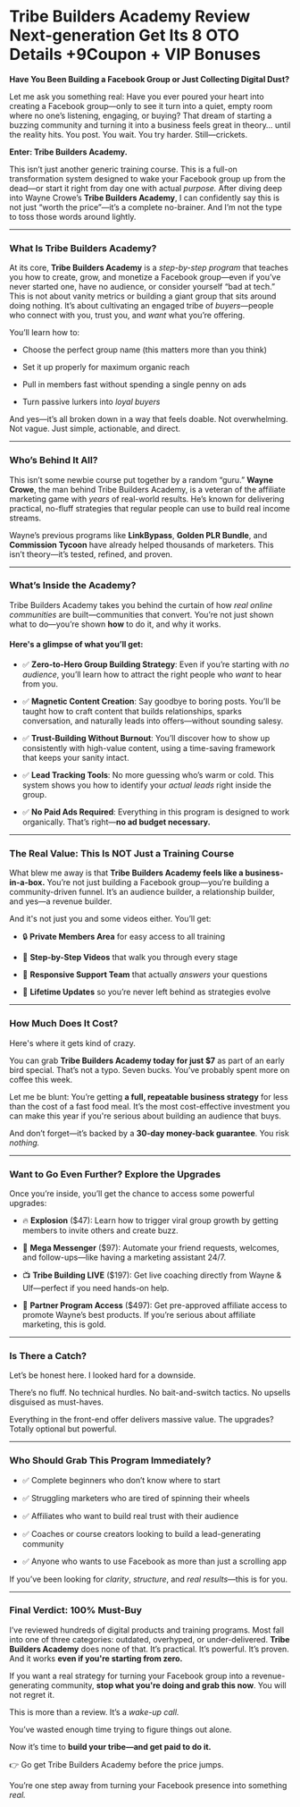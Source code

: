 # Tribe Builders Academy Review Next-generation Get Its 8 OTO Details +9Coupon + VIP Bonuses
<p class="" data-start="109" data-end="185"><strong data-start="109" data-end="185">Have You Been Building a Facebook Group or Just Collecting Digital Dust?</strong></p>
<p class="" data-start="187" data-end="545">Let me ask you something real: Have you ever poured your heart into creating a Facebook group—only to see it turn into a quiet, empty room where no one’s listening, engaging, or buying? That dream of starting a buzzing community and turning it into a business feels great in theory… until the reality hits. You post. You wait. You try harder. Still—crickets.</p>
<p class="" data-start="547" data-end="581"><strong data-start="547" data-end="581">Enter: Tribe Builders Academy.</strong></p>
<p class="" data-start="583" data-end="986">This isn’t just another generic training course. This is a full-on transformation system designed to wake your Facebook group up from the dead—or start it right from day one with actual <em data-start="769" data-end="779">purpose.</em> After diving deep into Wayne Crowe’s <strong data-start="817" data-end="843">Tribe Builders Academy</strong>, I can confidently say this is not just “worth the price”—it’s a complete no-brainer. And I’m not the type to toss those words around lightly.</p>


<hr class="" data-start="988" data-end="991" />

<h3 class="" data-start="993" data-end="1032"><strong data-start="997" data-end="1032">What Is Tribe Builders Academy?</strong></h3>
<p class="" data-start="1034" data-end="1473">At its core, <strong data-start="1047" data-end="1073">Tribe Builders Academy</strong> is a <em data-start="1079" data-end="1101">step-by-step program</em> that teaches you how to create, grow, and monetize a Facebook group—even if you’ve never started one, have no audience, or consider yourself “bad at tech.” This is not about vanity metrics or building a giant group that sits around doing nothing. It’s about cultivating an engaged tribe of <em data-start="1392" data-end="1400">buyers</em>—people who connect with you, trust you, and <em data-start="1445" data-end="1451">want</em> what you’re offering.</p>
<p class="" data-start="1475" data-end="1495">You’ll learn how to:</p>

<ul data-start="1496" data-end="1714">
 	<li class="" data-start="1496" data-end="1562">
<p class="" data-start="1498" data-end="1562">Choose the perfect group name (this matters more than you think)</p>
</li>
 	<li class="" data-start="1563" data-end="1609">
<p class="" data-start="1565" data-end="1609">Set it up properly for maximum organic reach</p>
</li>
 	<li class="" data-start="1610" data-end="1671">
<p class="" data-start="1612" data-end="1671">Pull in members fast without spending a single penny on ads</p>
</li>
 	<li class="" data-start="1672" data-end="1714">
<p class="" data-start="1674" data-end="1714">Turn passive lurkers into <em data-start="1700" data-end="1714">loyal buyers</em></p>
</li>
</ul>
<p class="" data-start="1716" data-end="1838">And yes—it’s all broken down in a way that feels doable. Not overwhelming. Not vague. Just simple, actionable, and direct.</p>


<hr class="" data-start="1840" data-end="1843" />

<h3 class="" data-start="1845" data-end="1873"><strong data-start="1849" data-end="1873">Who’s Behind It All?</strong></h3>
<p class="" data-start="1875" data-end="2189">This isn’t some newbie course put together by a random “guru.” <strong data-start="1938" data-end="1953">Wayne Crowe</strong>, the man behind Tribe Builders Academy, is a veteran of the affiliate marketing game with <em data-start="2044" data-end="2051">years</em> of real-world results. He’s known for delivering practical, no-fluff strategies that regular people can use to build real income streams.</p>
<p class="" data-start="2191" data-end="2382">Wayne’s previous programs like <strong data-start="2222" data-end="2236">LinkBypass</strong>, <strong data-start="2238" data-end="2259">Golden PLR Bundle</strong>, and <strong data-start="2265" data-end="2286">Commission Tycoon</strong> have already helped thousands of marketers. This isn’t theory—it’s tested, refined, and proven.</p>


<hr class="" data-start="2384" data-end="2387" />

<h3 class="" data-start="2389" data-end="2423"><strong data-start="2393" data-end="2423">What’s Inside the Academy?</strong></h3>
<p class="" data-start="2425" data-end="2627">Tribe Builders Academy takes you behind the curtain of how <em data-start="2484" data-end="2509">real online communities</em> are built—communities that convert. You’re not just shown what to do—you’re shown <strong data-start="2592" data-end="2599">how</strong> to do it, and why it works.</p>

<h4 class="" data-start="2629" data-end="2670">Here's a glimpse of what you’ll get:</h4>
<ul data-start="2672" data-end="3491">
 	<li class="" data-start="2672" data-end="2835">
<p class="" data-start="2674" data-end="2835">✅ <strong data-start="2676" data-end="2716">Zero-to-Hero Group Building Strategy</strong>: Even if you’re starting with <em data-start="2747" data-end="2760">no audience</em>, you’ll learn how to attract the right people who <em data-start="2811" data-end="2817">want</em> to hear from you.</p>
</li>
 	<li class="" data-start="2836" data-end="3042">
<p class="" data-start="2838" data-end="3042">✅ <strong data-start="2840" data-end="2869">Magnetic Content Creation</strong>: Say goodbye to boring posts. You’ll be taught how to craft content that builds relationships, sparks conversation, and naturally leads into offers—without sounding salesy.</p>
</li>
 	<li class="" data-start="3043" data-end="3212">
<p class="" data-start="3045" data-end="3212">✅ <strong data-start="3047" data-end="3081">Trust-Building Without Burnout</strong>: You’ll discover how to show up consistently with high-value content, using a time-saving framework that keeps your sanity intact.</p>
</li>
 	<li class="" data-start="3213" data-end="3360">
<p class="" data-start="3215" data-end="3360">✅ <strong data-start="3217" data-end="3240">Lead Tracking Tools</strong>: No more guessing who’s warm or cold. This system shows you how to identify your <em data-start="3322" data-end="3336">actual leads</em> right inside the group.</p>
</li>
 	<li class="" data-start="3361" data-end="3491">
<p class="" data-start="3363" data-end="3491">✅ <strong data-start="3365" data-end="3389">No Paid Ads Required</strong>: Everything in this program is designed to work organically. That’s right—<strong data-start="3464" data-end="3491">no ad budget necessary.</strong></p>
</li>
</ul>

<hr class="" data-start="3493" data-end="3496" />

<h3 class="" data-start="3498" data-end="3556"><strong data-start="3502" data-end="3556">The Real Value: This Is NOT Just a Training Course</strong></h3>
<p class="" data-start="3558" data-end="3804">What blew me away is that <strong data-start="3584" data-end="3642">Tribe Builders Academy feels like a business-in-a-box.</strong> You’re not just building a Facebook group—you’re building a community-driven funnel. It’s an audience builder, a relationship builder, and yes—a revenue builder.</p>
<p class="" data-start="3806" data-end="3863">And it's not just you and some videos either. You’ll get:</p>

<ul data-start="3864" data-end="4135">
 	<li class="" data-start="3864" data-end="3925">
<p class="" data-start="3866" data-end="3925">🔒 <strong data-start="3869" data-end="3893">Private Members Area</strong> for easy access to all training</p>
</li>
 	<li class="" data-start="3926" data-end="3988">
<p class="" data-start="3928" data-end="3988">🎥 <strong data-start="3931" data-end="3954">Step-by-Step Videos</strong> that walk you through every stage</p>
</li>
 	<li class="" data-start="3989" data-end="4060">
<p class="" data-start="3991" data-end="4060">🙋 <strong data-start="3994" data-end="4021">Responsive Support Team</strong> that actually <em data-start="4036" data-end="4045">answers</em> your questions</p>
</li>
 	<li class="" data-start="4061" data-end="4135">
<p class="" data-start="4063" data-end="4135">🔁 <strong data-start="4066" data-end="4086">Lifetime Updates</strong> so you’re never left behind as strategies evolve</p>
</li>
</ul>

<hr class="" data-start="4137" data-end="4140" />

<h3 class="" data-start="4142" data-end="4172"><strong data-start="4146" data-end="4172">How Much Does It Cost?</strong></h3>
<p class="" data-start="4174" data-end="4209">Here's where it gets kind of crazy.</p>
<p class="" data-start="4211" data-end="4382">You can grab <strong data-start="4224" data-end="4268">Tribe Builders Academy today for just $7</strong> as part of an early bird special. That’s not a typo. Seven bucks. You’ve probably spent more on coffee this week.</p>
<p class="" data-start="4384" data-end="4619">Let me be blunt: You’re getting <strong data-start="4416" data-end="4456">a full, repeatable business strategy</strong> for less than the cost of a fast food meal. It’s the most cost-effective investment you can make this year if you're serious about building an audience that buys.</p>
<p class="" data-start="4621" data-end="4707">And don’t forget—it’s backed by a <strong data-start="4655" data-end="4686">30-day money-back guarantee</strong>. You risk <em data-start="4697" data-end="4707">nothing.</em></p>


<hr class="" data-start="4709" data-end="4712" />

<h3 class="" data-start="4714" data-end="4767"><strong data-start="4718" data-end="4767">Want to Go Even Further? Explore the Upgrades</strong></h3>
<p class="" data-start="4769" data-end="4844">Once you’re inside, you’ll get the chance to access some powerful upgrades:</p>

<ul data-start="4846" data-end="5374">
 	<li class="" data-start="4846" data-end="4964">
<p class="" data-start="4848" data-end="4964">🔥 <strong data-start="4851" data-end="4864">Explosion</strong> ($47): Learn how to trigger viral group growth by getting members to invite others and create buzz.</p>
</li>
 	<li class="" data-start="4965" data-end="5091">
<p class="" data-start="4967" data-end="5091">🤖 <strong data-start="4970" data-end="4988">Mega Messenger</strong> ($97): Automate your friend requests, welcomes, and follow-ups—like having a marketing assistant 24/7.</p>
</li>
 	<li class="" data-start="5092" data-end="5207">
<p class="" data-start="5094" data-end="5207">📺 <strong data-start="5097" data-end="5120">Tribe Building LIVE</strong> ($197): Get live coaching directly from Wayne &amp; Ulf—perfect if you need hands-on help.</p>
</li>
 	<li class="" data-start="5208" data-end="5374">
<p class="" data-start="5210" data-end="5374">🤝 <strong data-start="5213" data-end="5239">Partner Program Access</strong> ($497): Get pre-approved affiliate access to promote Wayne’s best products. If you’re serious about affiliate marketing, this is gold.</p>
</li>
</ul>

<hr class="" data-start="5376" data-end="5379" />

<h3 class="" data-start="5381" data-end="5406"><strong data-start="5385" data-end="5406">Is There a Catch?</strong></h3>
<p class="" data-start="5408" data-end="5459">Let’s be honest here. I looked hard for a downside.</p>
<p class="" data-start="5461" data-end="5564">There’s no fluff.
No technical hurdles.
No bait-and-switch tactics.
No upsells disguised as must-haves.</p>
<p class="" data-start="5566" data-end="5668">Everything in the front-end offer delivers massive value. The upgrades? Totally optional but powerful.</p>


<hr class="" data-start="5670" data-end="5673" />

<h3 class="" data-start="5675" data-end="5724"><strong data-start="5679" data-end="5724">Who Should Grab This Program Immediately?</strong></h3>
<ul data-start="5726" data-end="6053">
 	<li class="" data-start="5726" data-end="5778">
<p class="" data-start="5728" data-end="5778">✅ Complete beginners who don’t know where to start</p>
</li>
 	<li class="" data-start="5779" data-end="5842">
<p class="" data-start="5781" data-end="5842">✅ Struggling marketers who are tired of spinning their wheels</p>
</li>
 	<li class="" data-start="5843" data-end="5906">
<p class="" data-start="5845" data-end="5906">✅ Affiliates who want to build real trust with their audience</p>
</li>
 	<li class="" data-start="5907" data-end="5982">
<p class="" data-start="5909" data-end="5982">✅ Coaches or course creators looking to build a lead-generating community</p>
</li>
 	<li class="" data-start="5983" data-end="6053">
<p class="" data-start="5985" data-end="6053">✅ Anyone who wants to use Facebook as more than just a scrolling app</p>
</li>
</ul>
<p class="" data-start="6055" data-end="6141">If you’ve been looking for <em data-start="6082" data-end="6091">clarity</em>, <em data-start="6093" data-end="6104">structure</em>, and <em data-start="6110" data-end="6124">real results</em>—this is for you.</p>


<hr class="" data-start="6143" data-end="6146" />

<h3 class="" data-start="6148" data-end="6184"><strong data-start="6152" data-end="6184">Final Verdict: 100% Must-Buy</strong></h3>
<p class="" data-start="6186" data-end="6474">I’ve reviewed hundreds of digital products and training programs. Most fall into one of three categories: outdated, overhyped, or under-delivered. <strong data-start="6333" data-end="6359">Tribe Builders Academy</strong> does none of that. It’s practical. It’s powerful. It’s proven. And it works <strong data-start="6436" data-end="6474">even if you're starting from zero.</strong></p>
<p class="" data-start="6476" data-end="6642">If you want a real strategy for turning your Facebook group into a revenue-generating community, <strong data-start="6573" data-end="6617">stop what you're doing and grab this now</strong>. You will not regret it.</p>
<p class="" data-start="6644" data-end="6694">This is more than a review. It’s a <em data-start="6679" data-end="6694">wake-up call.</em></p>
<p class="" data-start="6696" data-end="6756">You’ve wasted enough time trying to figure things out alone.</p>
<p class="" data-start="6758" data-end="6818">Now it’s time to <strong data-start="6775" data-end="6818">build your tribe—and get paid to do it.</strong></p>
<p class="" data-start="6820" data-end="6881">👉 Go get Tribe Builders Academy before the price jumps.</p>
<p class="" data-start="6883" data-end="6962">You’re one step away from turning your Facebook presence into something <em data-start="6955" data-end="6962">real.</em></p>
